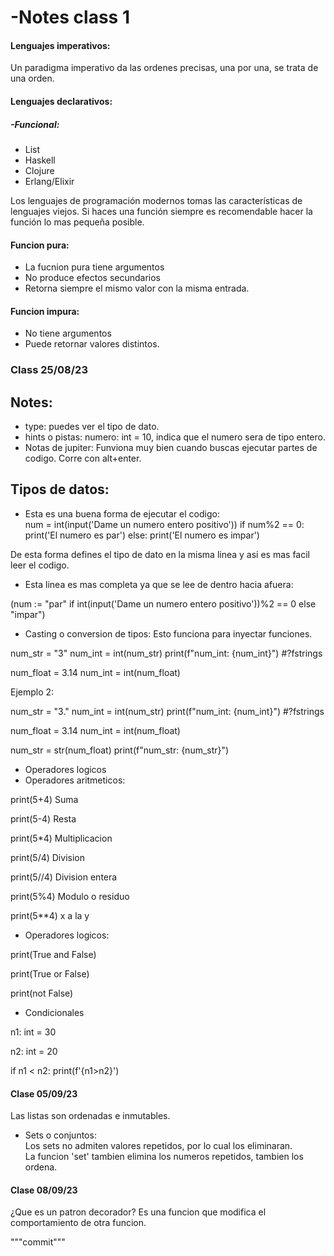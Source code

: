 # -Notes class 1  
#### Lenguajes imperativos:
 Un paradigma imperativo da las ordenes precisas, una por una, se trata de una orden.    
#### Lenguajes declarativos:
##### -Funcional:    
- List  
- Haskell
- Clojure  
- Erlang/Elixir  
  
Los lenguajes de programación modernos tomas las características de lenguajes viejos. Si haces una función siempre es recomendable hacer la función lo mas pequeña posible.  

#### Funcion pura:  
- La fucnion pura tiene argumentos
- No produce efectos secundarios  
- Retorna siempre el mismo valor con la misma entrada.  

#### Funcion impura:  
- No tiene argumentos
- Puede retornar valores distintos.  
  
### Class 25/08/23  
  
## Notes:  
  - type: puedes ver el tipo de dato.  
  - hints o pistas: numero: int = 10, indica que el numero sera de tipo entero.  
  - Notas de jupiter: Funviona muy bien cuando buscas ejecutar partes de codigo. Corre con alt+enter.
  
## Tipos de datos:  
  
- Esta es una buena forma de ejecutar el codigo:  
num = int(input('Dame un numero entero positivo'))
if num%2 == 0:
    print('El numero es par')
else:
    print('El numero es impar')  
  
De esta forma defines el tipo de dato en la misma linea y asi es mas facil leer el codigo.  
  
- Esta linea es mas completa ya que se lee de dentro hacia afuera:

(num := "par" if int(input('Dame un numero entero positivo'))%2 == 0 else "impar")  
  
- Casting o conversion de tipos: Esto funciona para inyectar funciones.

num_str = "3"
num_int = int(num_str)
print(f"num_int: {num_int}") #?fstrings

num_float = 3.14
num_int = int(num_float)

Ejemplo 2:  

num_str = "3."
num_int = int(num_str)
print(f"num_int: {num_int}") #?fstrings

num_float = 3.14
num_int = int(num_float)

num_str = str(num_float)
print(f"num_str: {num_str}")

- Operadores logicos
- Operadores aritmeticos:  

print(5+4) Suma

print(5-4) Resta

print(5*4) Multiplicacion

print(5/4) Division

print(5//4) Division entera

print(5%4) Modulo o residuo

print(5**4)  x a la y 
  
- Operadores logicos: 

print(True and False)

print(True or False)

print(not False)

- Condicionales

n1: int = 30

n2: int = 20

if n1 < n2:
    print(f'{n1>n2}')  
  
#### Clase 05/09/23  
  
Las listas son ordenadas e inmutables.  
  
- Sets o conjuntos:  
Los sets no admiten valores repetidos, por lo cual los eliminaran.  
La funcion 'set' tambien elimina los numeros repetidos, tambien los ordena.  
    
#### Clase 08/09/23  
  ¿Que es un patron decorador? Es una funcion que modifica el comportamiento de otra funcion.


"""commit"""

  
